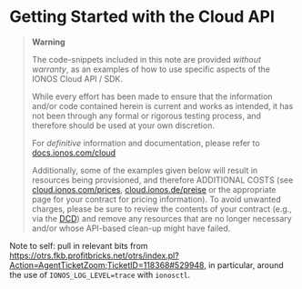 # Getting Started with the Cloud API
> **Warning**
>
> The code-snippets included in this note are provided _without warranty_, as an examples of how to use specific aspects of the IONOS Cloud API / SDK.
>
> While every effort has been made to ensure that the information and/or code contained herein is current and works as intended, it has not been through any formal or rigorous testing process, and therefore should be used at your own discretion.
>
> For _definitive_ information and documentation, please refer to [docs.ionos.com/cloud](https://docs.ionos.com/cloud/)
>
> Additionally, some of the examples given below will result in resources being provisioned, and therefore ADDITIONAL COSTS (see [cloud.ionos.com/prices](https://cloud.ionos.com/prices), [cloud.ionos.de/preise](https://cloud.ionos.de/preise) or the appropriate page for your contract for pricing information). To avoid unwanted charges, please be sure to review the contents of your contract (e.g., via the [DCD](https://dcd.ionos.com)) and remove any resources that are no longer necessary and/or whose API-based clean-up might have failed.

Note to self: pull in relevant bits from https://otrs.fkb.profitbricks.net/otrs/index.pl?Action=AgentTicketZoom;TicketID=118368#529948, in particular, around the use of `IONOS_LOG_LEVEL=trace` with `ionosctl`.